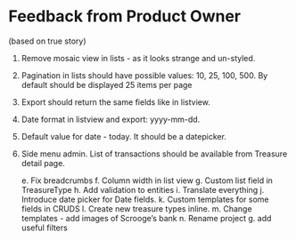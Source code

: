 Feedback from Product Owner
==========
(based on true story)



1. Remove mosaic view in lists - as it looks strange and un-styled.
 
2. Pagination in lists should have possible values: 10, 25, 100, 500. 
By default should be displayed 25 items per page

3. Export should return the same fields like in listview.

4. Date format in listview and export: yyyy-mm-dd.

5. Default value for date - today. It should be a datepicker.

6. Side menu admin. List of transactions should be available from Treasure detail page.
   
   e.	Fix breadcrumbs
   f.	Column width in list view
   g.	Custom list field in TreasureType
   h.	Add validation to entities
   i.	Translate everything
   j.	Introduce date picker for Date fields.
   k.	Custom templates for some fields in CRUDS
   l.	Create new treasure types inline.
   m.	Change templates - add images of Scrooge’s bank
   n.   Rename project
   g.   add useful filters
